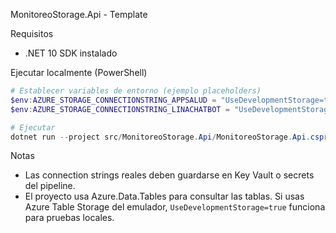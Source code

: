 MonitoreoStorage.Api - Template

Requisitos
- .NET 10 SDK instalado

Ejecutar localmente (PowerShell)
```powershell
# Establecer variables de entorno (ejemplo placeholders)
$env:AZURE_STORAGE_CONNECTIONSTRING_APPSALUD = "UseDevelopmentStorage=true"
$env:AZURE_STORAGE_CONNECTIONSTRING_LINACHATBOT = "UseDevelopmentStorage=true"

# Ejecutar
dotnet run --project src/MonitoreoStorage.Api/MonitoreoStorage.Api.csproj
```

Notas
- Las connection strings reales deben guardarse en Key Vault o secrets del pipeline.
- El proyecto usa Azure.Data.Tables para consultar las tablas. Si usas Azure Table Storage del emulador, `UseDevelopmentStorage=true` funciona para pruebas locales.
